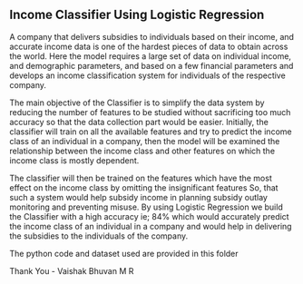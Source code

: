 
## Income Classifier Using Logistic Regression ##

A company that delivers subsidies to individuals based on their income, and accurate income data is one of the hardest pieces of data to obtain across the world. Here the model requires a large set of data on individual income, and demographic parameters, and based on a few financial parameters and develops an income classification system for individuals of the respective company.

 The main objective of the Classifier is to simplify the data system by reducing the number of features to be studied without sacrificing too much accuracy so that the data collection part would be easier. Initially, the classifier will train on all the available features and try to predict the income class of an individual in a company, then the model will be examined the relationship between the income class and other features on which the income class is mostly dependent. 

The classifier will then be trained on the features which have the most effect on the income class by omitting the insignificant features So, that such a system would help subsidy income in planning subsidy outlay monitoring and preventing misuse. By using Logistic Regression we build the Classifier with a high accuracy ie; 84% which would accurately predict the income class of an individual in a company and would help in delivering the subsidies to the individuals of the company.

The python code and dataset used are provided in this folder 

Thank You 
      - Vaishak Bhuvan M R
